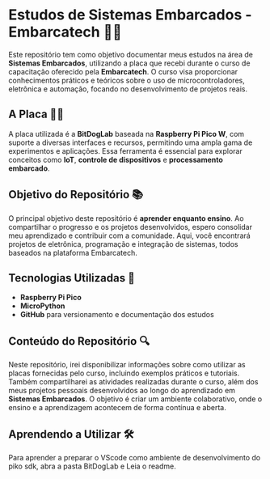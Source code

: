 # Estudos de Sistemas Embarcados - Embarcatech 🚀💡

Este repositório tem como objetivo documentar meus estudos na área de **Sistemas Embarcados**, utilizando a placa que recebi durante o curso de capacitação oferecido pela **Embarcatech**. O curso visa proporcionar conhecimentos práticos e teóricos sobre o uso de microcontroladores, eletrônica e automação, focando no desenvolvimento de projetos reais.

## A Placa 🧑‍💻

A placa utilizada é a **BitDogLab** baseada na **Raspberry Pi Pico W**, com suporte a diversas interfaces e recursos, permitindo uma ampla gama de experimentos e aplicações. Essa ferramenta é essencial para explorar conceitos como **IoT**, **controle de dispositivos** e **processamento embarcado**.

## Objetivo do Repositório 📚

O principal objetivo deste repositório é **aprender enquanto ensino**. Ao compartilhar o progresso e os projetos desenvolvidos, espero consolidar meu aprendizado e contribuir com a comunidade. Aqui, você encontrará projetos de eletrônica, programação e integração de sistemas, todos baseados na plataforma Embarcatech.

## Tecnologias Utilizadas 🔧

- **Raspberry Pi Pico**
- **MicroPython**
- **GitHub** para versionamento e documentação dos estudos

## Conteúdo do Repositório 🔍

Neste repositório, irei disponibilizar informações sobre como utilizar as placas fornecidas pelo curso, incluindo exemplos práticos e tutoriais. Também compartilharei as atividades realizadas durante o curso, além dos meus projetos pessoais desenvolvidos ao longo do aprendizado em **Sistemas Embarcados**. O objetivo é criar um ambiente colaborativo, onde o ensino e a aprendizagem acontecem de forma contínua e aberta.

## Aprendendo a Utilizar 🛠️

Para aprender a preparar o VScode como ambiente de desenvolvimento do piko sdk, abra a pasta BitDogLab e Leia o readme.
